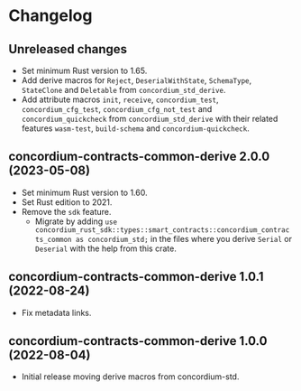 # Changelog

## Unreleased changes

- Set minimum Rust version to 1.65.
- Add derive macros for `Reject`, `DeserialWithState`, `SchemaType`, `StateClone` and `Deletable` from `concordium_std_derive`.
- Add attribute macros `init`, `receive`, `concordium_test`, `concordium_cfg_test`, `concordium_cfg_not_test` and `concordium_quickcheck` from `concordium_std_derive` with their related features `wasm-test`, `build-schema` and `concordium-quickcheck`.

## concordium-contracts-common-derive 2.0.0 (2023-05-08)

- Set minimum Rust version to 1.60.
- Set Rust edition to 2021.
- Remove the `sdk` feature.
  - Migrate by adding `use concordium_rust_sdk::types::smart_contracts::concordium_contracts_common as concordium_std;`
    in the files where you derive `Serial` or `Deserial` with the help from this crate.

## concordium-contracts-common-derive 1.0.1 (2022-08-24)

- Fix metadata links.

## concordium-contracts-common-derive 1.0.0 (2022-08-04)

- Initial release moving derive macros from concordium-std.
